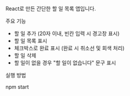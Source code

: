 React로 만든 간단한 할 일 목록 앱입니다.

주요 기능

- 할 일 추가 (20자 이내, 빈칸 입력 시 경고창 표시)  
- 할 일 목록 표시  
- 체크박스로 완료 표시 (완료 시 취소선 및 회색 처리)  
- 할 일 삭제  
- 할 일이 없을 경우 "할 일이 없습니다" 문구 표시

실행 방법

npm start
